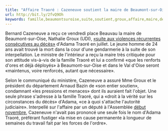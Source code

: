 ```yaml
---
title: "Affaire Traoré : Cazeneuve soutient la maire de Beaumont-sur-Oise"
url: http://bit.ly/2fvQ9Oh
keywords: famille,beaumontsuroise,suite,soutient,groux,affaire,maire,décès,traoré,dadama,reçu,cazeneuve
---
```

Bernard Cazeneuve a reçu ce vendredi place Beauvau la maire de Beaumont-sur-Oise, Nathalie Groux (UDI), [«suite aux violences récurrentes consécutives au décès»](https://www.liberation.fr/france/2016/11/24/colere-a-beaumont-sur-oise-apres-l-incarceration-de-deux-freres-d-adama-traore_1530671) d\'Adama Traoré en juillet. Le jeune homme de 24 ans avait trouvé la mort dans la cour d\'une gendarmerie à la suite de son interpellation. Le ministre de l\'intérieur a reçu la maire très critiquée pour son attitude vis-à-vis de la famille Traoré et lui a confirmé «que les renforts d\'ores et déjà déployés» à Beaumont-sur-Oise et dans le Val d\'Oise seront «maintenus, voire renforcés, autant que nécessaire».

Selon le communiqué du ministère, Cazeneuve a assuré Mme Groux et le président du département Arnaud Bazin de «son entier soutien», condamnant «les pressions et menaces» dont ils auraient fait l\'objet. Une seule phrase s\'adresse à la famille Traoré, qui a «droit à la vérité sur les circonstances du décès» d\'Adama, «ce à quoi s\'attache l\'autorité judiciaire». Interpellé sur l\'affaire par un député à l\'Assemblée [début novembre](http://www.lcp.fr/la-politique-en-video/interpelle-sur-la-mort-dadama-traore-cazeneuve-fustige-la-mise-en-cause), Cazeneuve n\'avait pas prononcé une seule fois le nom d\'Adama Traoré, préférant fustiger «la mise en cause permanente à longueur de semaines du travail fait par les forces de l\'ordre».
